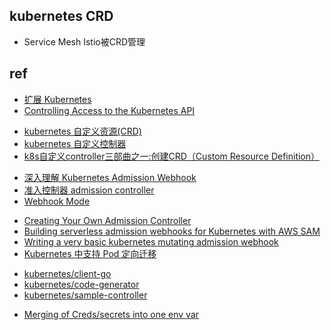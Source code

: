 
## kubernetes CRD
+ Service Mesh Istio被CRD管理



## ref

+ [扩展 Kubernetes](https://kubernetes.io/zh/docs/concepts/extend-kubernetes/#user-defined-types)
+ [Controlling Access to the Kubernetes API](https://kubernetes.io/docs/reference/access-authn-authz/controlling-access/)
<!-- 自定义controller -->
+ [kubernetes 自定义资源(CRD)](https://blog.fatedier.com/2019/03/20/k8s-crd/)
+ [kubernetes 自定义控制器](https://blog.fatedier.com/2019/04/02/k8s-custom-controller/)
+ [k8s自定义controller三部曲之一:创建CRD（Custom Resource Definition）](https://blog.csdn.net/boling_cavalry/article/details/88917818)


<!-- webhook -->
+ [深入理解 Kubernetes Admission Webhook](https://www.qikqiak.com/post/k8s-admission-webhook/)
+ [准入控制器 admission controller](https://kubernetes.io/zh/docs/reference/access-authn-authz/admission-controllers/)
+ [Webhook Mode](https://kubernetes.cn/docs/reference/access-authn-authz/webhook/)
<!-- webhook sample -->
+ [Creating Your Own Admission Controller](https://docs.giantswarm.io/guides/creating-your-own-admission-controller/)
+ [Building serverless admission webhooks for Kubernetes with AWS SAM](https://aws.amazon.com/cn/blogs/containers/building-serverless-admission-webhooks-for-kubernetes-with-aws-sam/)
+ [Writing a very basic kubernetes mutating admission webhook](https://medium.com/ovni/writing-a-very-basic-kubernetes-mutating-admission-webhook-398dbbcb63ec)
+ [Kubernetes 中支持 Pod 定向迁移](https://blog.fatedier.com/2020/07/22/k8s-pod-directional-migration/)

<!-- API code -->
+ [kubernetes/client-go](https://github.com/kubernetes/client-go)
+ [kubernetes/code-generator](https://github.com/kubernetes/code-generator)
+ [kubernetes/sample-controller](https://github.com/kubernetes/sample-controller)


<!-- solution -->
+ [Merging of Creds/secrets into one env var](https://github.com/kubernetes-sigs/service-catalog/issues/881)